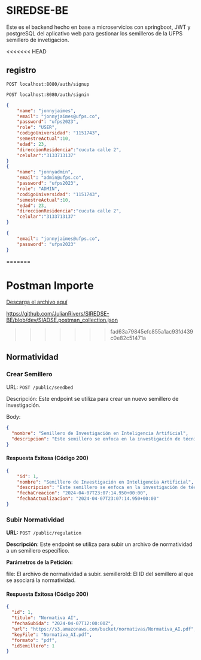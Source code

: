 # SIREDSE-BE

Este es el backend hecho en base a microservicios con springboot, JWT y postgreSQL del aplicativo web para gestionar los semilleros de la UFPS semillero de invetigacion.

<<<<<<< HEAD
## registro

`POST localhost:8080/auth/signup`

`POST localhost:8080/auth/signin`

```json
{
    "name": "jonnyjaimes",
    "email": "jonnyjaimes@ufps.co",
    "password": "ufps2023",
    "role": "USER",
    "codigoUniversidad": "1151743",
    "semestreActual":10,
    "edad": 23,
    "direccionResidencia":"cucuta calle 2",
    "celular":"3133713137"
}
{
    "name": "jonnyadmin",
    "email": "admin@ufps.co",
    "password": "ufps2023",
    "role": "ADMIN",
    "codigoUniversidad": "1151743",
    "semestreActual":10,
    "edad": 23,
    "direccionResidencia":"cucuta calle 2",
    "celular":"3133713137"
}
```

```json
{
    "email": "jonnyjaimes@ufps.co",
    "password": "ufps2023"
}
```
=======
# Postman Importe
[Descarga el archivo aquí](https://github.com/JulianRivers/SIREDSE-BE/blob/dev/SIADSE.postman_collection.json)

https://github.com/JulianRivers/SIREDSE-BE/blob/dev/SIADSE.postman_collection.json
>>>>>>> fad63a79845efc855a1ac93fd439c0e82c51471a

## Normatividad

### Crear Semillero

URL: `POST /public/seedbed`

Descripción: Este endpoint se utiliza para crear un nuevo semillero de investigación.

Body:

```json
{
  "nombre": "Semillero de Investigación en Inteligencia Artificial",
  "descripcion": "Este semillero se enfoca en la investigación de técnicas de inteligencia artificial para resolver problemas complejos."
}
```

#### Respuesta Exitosa (Código 200)

```json
{
    "id": 1,
    "nombre": "Semillero de Investigación en Inteligencia Artificial",
    "descripcion": "Este semillero se enfoca en la investigación de técnicas de inteligencia artificial para resolver problemas complejos.",
    "fechaCreacion": "2024-04-07T23:07:14.950+00:00",
    "fechaActualizacion": "2024-04-07T23:07:14.950+00:00"
}
```

### Subir Normatividad

**URL:** `POST /public/regulation`

**Descripción**: Este endpoint se utiliza para subir un archivo de normatividad a un semillero específico.

**Parámetros de la Petición:**

file: El archivo de normatividad a subir.
semilleroId: El ID del semillero al que se asociará la normatividad.

#### Respuesta Exitosa (Código 200)

```json
{
  "id": 1,
  "titulo": "Normativa AI",
  "fechaSubida": "2024-04-07T12:00:00Z",
  "url": "https://s3.amazonaws.com/bucket/normativas/Normativa_AI.pdf",
  "keyFile": "Normativa_AI.pdf",
  "formato": "pdf",
  "idSemillero": 1
}
```
